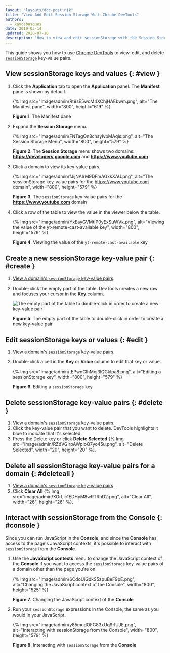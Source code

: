 ```yaml
---
layout: "layouts/doc-post.njk"
title: "View And Edit Session Storage With Chrome DevTools"
authors:
  - kaycebasques
date: 2019-03-14
updated: 2020-07-10
description: "How to view and edit sessionStorage with the Session Storage pane and the Console."
---
```


This guide shows you how to use [Chrome DevTools][1] to view, edit, and delete [`sessionStorage`][2]
key-value pairs.

## View sessionStorage keys and values {: #view }

1.  Click the **Application** tab to open the **Application** panel. The **Manifest** pane is shown
    by default.

    {% Img src="image/admin/Rt9sE5wcM4XChjHAEbwm.png", alt="The Manifest pane", width="800", height="619" %}

    **Figure 1**. The Manifest pane

2.  Expand the **Session Storage** menu.

    {% Img src="image/admin/FNTagOn8cnsylvpMAqls.png", alt="The Session Storage Menu", width="800", height="579" %}

    **Figure 2**. The **Session Storage** menu shows two domains: **https://developers.google.com**
    and **https://www.youtube.com**

3.  Click a domain to view its key-value pairs.

    {% Img src="image/admin/fJijNAIrM9DFmAGxkXAU.png", alt="The sessionStorage key-value pairs for the https://www.youtube.com domain", width="800", height="579" %}

    **Figure 3**. The `sessionStorage` key-value pairs for the **https://www.youtube.com** domain

4.  Click a row of the table to view the value in the viewer below the table.

    {% Img src="image/admin/YxEayGVMtIP0yExSuWVk.png", alt="Viewing the value of the yt-remote-cast-available key", width="800", height="579" %}

    **Figure 4**. Viewing the value of the `yt-remote-cast-available` key

## Create a new sessionStorage key-value pair {: #create }

1.  [View a domain's `sessionStorage` key-value pairs][3].
2.  Double-click the empty part of the table. DevTools creates a new row and focuses your cursor in
    the **Key** column.

    ![The empty part of the table to double-click in order to create a new
             key-value pair](/web/tools/chrome-devtools/storage/imgs/sessionstoragecreate.png)

    **Figure 5**. The empty part of the table to double-click in order to create a new key-value
    pair

## Edit sessionStorage keys or values {: #edit }

1.  [View a domain's `sessionStorage` key-value pairs][4].
2.  Double-click a cell in the **Key** or **Value** column to edit that key or value.

    {% Img src="image/admin/tEPwnClhMoj3lQGkIpa8.png", alt="Editing a sessionStorage key", width="800", height="579" %}

    **Figure 6**. Editing a `sessionStorage` key

## Delete sessionStorage key-value pairs {: #delete }

1.  [View a domain's `sessionStorage` key-value pairs][5].
2.  Click the key-value pair that you want to delete. DevTools highlights it blue to indicate that
    it's selected.
3.  Press the Delete key or click **Delete Selected**
    {% Img src="image/admin/RZdVGIrpAWpIoQ7yo45u.png", alt="Delete Selected", width="20", height="20" %}.

## Delete all sessionStorage key-value pairs for a domain {: #deleteall }

1.  [View a domain's `sessionStorage` key-value pairs][6].
2.  Click **Clear All** {% Img src="image/admin/XOrLlc1EDHyM8wRTRhD2.png", alt="Clear All", width="26", height="26" %}.

## Interact with sessionStorage from the Console {: #console }

Since you can run JavaScript in the **Console**, and since the **Console** has access to the page's
JavaScript contexts, it's possible to interact with `sessionStorage` from the **Console**.

1.  Use the **JavaScript contexts** menu to change the JavaScript context of the **Console** if you
    want to access the `sessionStorage` key-value pairs of a domain other than the page you're on.

    {% Img src="image/admin/6CdoUiGdkS5zpuBeF9pE.png", alt="Changing the JavaScript context of the Console", width="800", height="525" %}

    **Figure 7**. Changing the JavaScript context of the **Console**

2.  Run your `sessionStorage` expressions in the Console, the same as you would in your JavaScript.

    {% Img src="image/admin/y85mudOFG83xUq9rIUJE.png", alt="Interacting with sessionStorage from the Console", width="800", height="579" %}

    **Figure 8**. Interacting with `sessionStorage` from the **Console**

[1]: /web/tools/chrome-devtools
[2]: https://developer.mozilla.org/en-US/docs/Web/API/Window/sessionStorage
[3]: #view
[4]: #view
[5]: #view
[6]: #view
